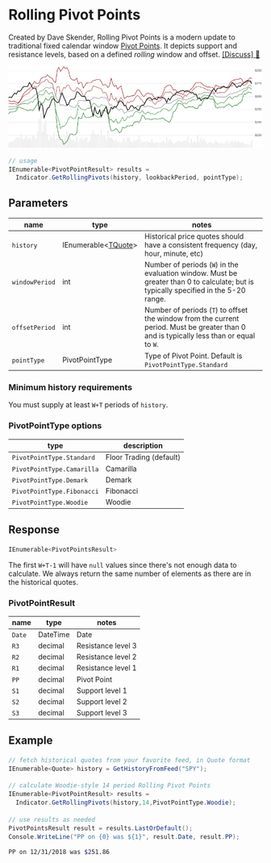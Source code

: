 ﻿# Rolling Pivot Points

Created by Dave Skender, Rolling Pivot Points is a modern update to traditional fixed calendar window [Pivot Points](../PivotPoints/README.md#content).  It depicts support and resistance levels, based on a defined _rolling_ window and offset.
[[Discuss] :speech_balloon:](https://github.com/DaveSkender/Stock.Indicators/discussions/274 "Community discussion about this indicator")

![image](chart.png)

```csharp
// usage
IEnumerable<PivotPointResult> results = 
  Indicator.GetRollingPivots(history, lookbackPeriod, pointType);  
```

## Parameters

| name | type | notes
| -- |-- |--
| `history` | IEnumerable\<[TQuote](../../docs/GUIDE.md#quote)\> | Historical price quotes should have a consistent frequency (day, hour, minute, etc)
| `windowPeriod` | int | Number of periods (`W`) in the evaluation window.  Must be greater than 0 to calculate; but is typically specified in the 5-20 range.
| `offsetPeriod` | int | Number of periods (`T`) to offset the window from the current period.  Must be greater than 0 and is typically less than or equal to `W`.
| `pointType` | PivotPointType | Type of Pivot Point.  Default is `PivotPointType.Standard`

### Minimum history requirements

You must supply at least `W+T` periods of `history`.

### PivotPointType options

| type | description
|-- |--
| `PivotPointType.Standard` | Floor Trading (default)
| `PivotPointType.Camarilla` | Camarilla
| `PivotPointType.Demark` | Demark
| `PivotPointType.Fibonacci` | Fibonacci
| `PivotPointType.Woodie` | Woodie

## Response

```csharp
IEnumerable<PivotPointsResult>
```

The first `W+T-1` will have `null` values since there's not enough data to calculate.  We always return the same number of elements as there are in the historical quotes.

### PivotPointResult

| name | type | notes
| -- |-- |--
| `Date` | DateTime | Date
| `R3` | decimal | Resistance level 3
| `R2` | decimal | Resistance level 2
| `R1` | decimal | Resistance level 1
| `PP` | decimal | Pivot Point
| `S1` | decimal | Support level 1
| `S2` | decimal | Support level 2
| `S3` | decimal | Support level 3

## Example

```csharp
// fetch historical quotes from your favorite feed, in Quote format
IEnumerable<Quote> history = GetHistoryFromFeed("SPY");

// calculate Woodie-style 14 period Rolling Pivot Points
IEnumerable<PivotPointResult> results = 
  Indicator.GetRollingPivots(history,14,PivotPointType.Woodie);

// use results as needed
PivotPointsResult result = results.LastOrDefault();
Console.WriteLine("PP on {0} was ${1}", result.Date, result.PP);
```

```bash
PP on 12/31/2018 was $251.86
```
